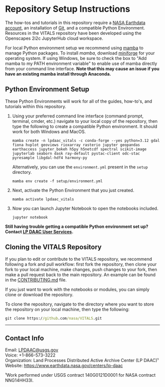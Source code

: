 # Repository Setup Instructions

The how-tos and tutorials in this repository require a [NASA Earthdata account](https://urs.earthdata.nasa.gov/), an installation of [Git](https://git-scm.com/downloads), and a compatible Python Environment. Resources in the VITALS repository have been developed using the Openscapes 2i2c JupyterHub cloud workspace.

For local Python environment setup we recommend using [mamba](https://mamba.readthedocs.io/en/latest/) to manage Python packages. To install *mamba*, download [miniforge](https://github.com/conda-forge/miniforge) for your operating system.  If using Windows, be sure to check the box to "Add mamba to my PATH environment variable" to enable use of mamba directly from your command line interface. **Note that this may cause an issue if you have an existing mamba install through Anaconda.**  

## Python Environment Setup

These Python Environments will work for all of the guides, how-to's, and tutorials within this repository.

1. Using your preferred command line interface (command prompt, terminal, cmder, etc.) navigate to your local copy of the repository, then type the following to create a compatible Python environment. It should work for both Windows and MacOS.

    ```
    mamba create -n lpdaac_vitals -c conda-forge --yes python=3.12 gdal fiona hvplot geoviews rioxarray rasterio jupyter geopandas earthaccess jupyter_bokeh h5py h5netcdf spectral scikit-image jupyterlab seaborn dask ray-default pystac-client odc-stac pyresample libgdal-hdf4 harmony-py
    ```

    Alternatively, you can use the `environment.yml` present in the `setup` directory.

    ```
    mamba env create -f setup/environment.yml
    ```

2. Next, activate the Python Environment that you just created.

    ```
    mamba activate lpdaac_vitals 
    ```

3. Now you can launch Jupyter Notebook to open the notebooks included.

    ```
    jupyter notebook 
    ```

**Still having trouble getting a compatible Python environment set up? Contact [LP DAAC User Services](https://lpdaac.usgs.gov/lpdaac-contact-us/).**  

## Cloning the VITALS Repository

If you plan to edit or contribute to the VITALS repository, we recommend following a fork and pull workflow: first fork the repository, then clone your fork to your local machine, make changes, push changes to your fork, then make a pull request back to the main repository. An example can be found in the [CONTRIBUTING.md](../CONTRIBUTING.md) file.

If you just want to work with the notebooks or modules, you can simply clone or download the repository.

To clone the repository, navigate to the directory where you want to store the repository on your local machine, then type the following:

```cmd
git clone https://github.com/nasa/VITALS.git
```

---

## Contact Info  

Email: <LPDAAC@usgs.gov>  
Voice: +1-866-573-3222  
Organization: Land Processes Distributed Active Archive Center (LP DAAC)¹  
Website: <https://www.earthdata.nasa.gov/centers/lp-daac>  

¹Work performed under USGS contract 140G0121D0001 for NASA contract NNG14HH33I.  
